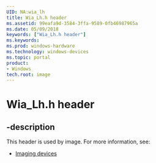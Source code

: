 ```yaml
---
UID: NA:wia_lh
title: Wia_Lh.h header
ms.assetid: 99eafa9d-3584-3ffa-9589-0fb46987965a
ms.date: 05/09/2018
keywords: ["Wia_Lh.h header"]
ms.keywords: 
ms.prod: windows-hardware
ms.technology: windows-devices
ms.topic: portal
product:
- Windows
tech.root: image
---
```


# Wia_Lh.h header

## -description

This header is used by image. For more information, see:

- [Imaging devices](../_image/index.md)
